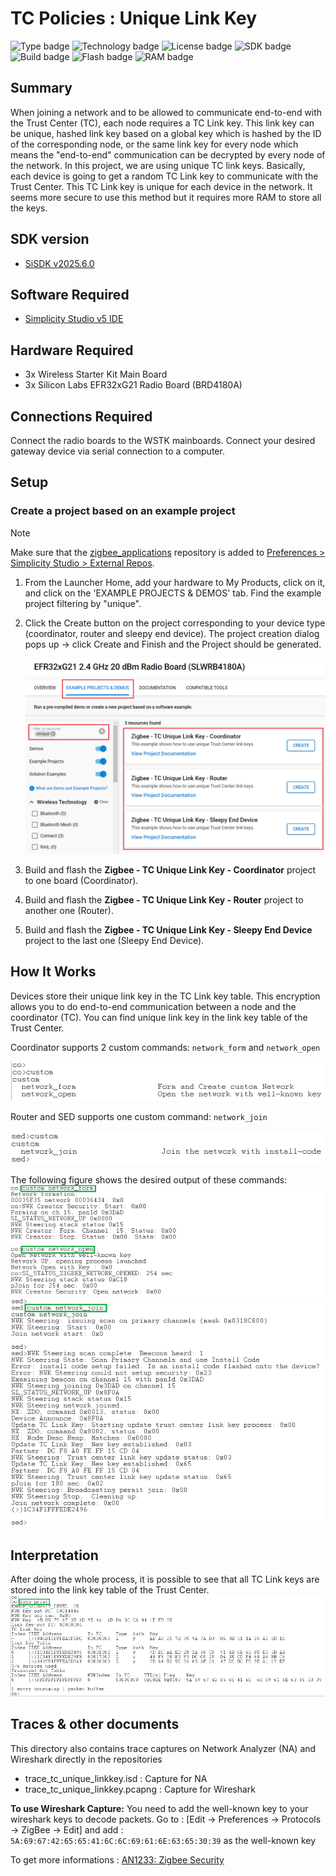 # TC Policies : Unique Link Key #
![Type badge](https://img.shields.io/badge/Type-Virtual%20Application-green)
![Technology badge](https://img.shields.io/badge/Technology-Zigbee-green)
![License badge](https://img.shields.io/badge/License-Zlib-green)
![SDK badge](https://img.shields.io/badge/SDK-v2025.6.0-green)
![Build badge](https://img.shields.io/badge/Build-passing-green)
![Flash badge](https://img.shields.io/badge/Flash-213.57%20KB-blue)
![RAM badge](https://img.shields.io/badge/RAM-14.87%20KB-blue)

## Summary ##

When joining a network and to be allowed to communicate end-to-end with the Trust Center (TC), each node requires a TC Link key. This link key can be unique, hashed link key based on a global key which is hashed by the ID of the corresponding node, or the same link key for every node which means the "end-to-end" communication can be decrypted by every node of the network.
In this project, we are using unique TC link keys. Basically, each device is going to get a random TC Link key to communicate with the Trust Center. This TC Link key is unique for each device in the network. It seems more secure to use this method but it requires more RAM to store all the keys.

## SDK version ##

- [SiSDK v2025.6.0](https://github.com/SiliconLabs/simplicity_sdk/releases/tag/v2025.6.0)

## Software Required ##

- [Simplicity Studio v5 IDE](https://www.silabs.com/developers/simplicity-studio)

## Hardware Required ##

- 3x Wireless Starter Kit Main Board
- 3x Silicon Labs EFR32xG21 Radio Board (BRD4180A)

## Connections Required ##

Connect the radio boards to the WSTK mainboards. Connect your desired gateway device via serial connection to a computer.

## Setup ##

### Create a project based on an example project ###

> [!NOTE]
> Make sure that the [zigbee_applications](https://github.com/SiliconLabs/zigbee_applications) repository is added to [Preferences > Simplicity Studio > External Repos](https://docs.silabs.com/simplicity-studio-5-users-guide/latest/ss-5-users-guide-about-the-launcher/welcome-and-device-tabs).

1. From the Launcher Home, add your hardware to My Products, click on it, and click on the 'EXAMPLE PROJECTS & DEMOS' tab. Find the example project filtering by "unique".

2. Click the Create button on the project corresponding to your device type (coordinator, router and sleepy end device). The project creation dialog pops up -> click Create and Finish and the Project should be generated.

    ![create_project](image/create_example.png)

3. Build and flash the **Zigbee - TC Unique Link Key - Coordinator** project to one board (Coordinator).

4. Build and flash the **Zigbee - TC Unique Link Key - Router** project to another one (Router).

5. Build and flash the **Zigbee - TC Unique Link Key - Sleepy End Device** project to the last one (Sleepy End Device).

## How It Works ##

Devices store their unique link key in the TC Link key table. This encryption allows you to do end-to-end communication between a node and the coordinator (TC). You can find unique link key in the link key table of the Trust Center.

Coordinator supports 2 custom commands: `network_form` and `network_open`

![command_co](image/command_co.png)

Router and SED supports one custom command: `network_join`

![command_sed](image/command_sed.png)

The following figure shows the desired output of these commands:
![form_and_open](image/form_and_open.png)
![join](image/join.png)

## Interpretation ##

After doing the whole process, it is possible to see that all TC Link keys are stored into the link key table of the Trust Center.
    ![keys_print](image/keys_print.png)

## Traces & other documents ##

This directory also contains trace captures on Network Analyzer (NA) and Wireshark directly in the repositories

- trace_tc_unique_linkkey.isd : Capture for NA
- trace_tc_unique_linkkey.pcapng : Capture for Wireshark

**To use Wireshark Capture:** You need to add the well-known key to your wireshark keys to decode packets.
Go to : [Edit -> Preferences -> Protocols -> ZigBee -> Edit] and add : `5A:69:67:42:65:65:41:6C:6C:69:61:6E:63:65:30:39` as the well-known key

To get more informations : [AN1233: Zigbee Security](https://www.silabs.com/documents/public/application-notes/an1233-zigbee-security.pdf)
